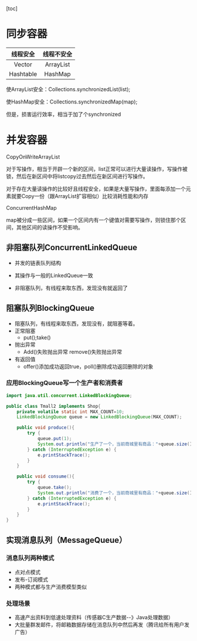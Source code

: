 [toc]

# 同步容器

| 线程安全  | 线程不安全 |
| :-------: | :--------: |
|  Vector   | ArrayList  |
| Hashtable |  HashMap   |

使ArrayList安全：Collections.synchronizedList(list);

使HashMap安全：Collections.synchronizedMap(map);

但是，损害运行效率，相当于加了个synchronized

# 并发容器

CopyOnWriteArrayList

​	对于写操作，相当于开辟一个新的区间，list正常可以进行大量读操作，写操作被锁，然后在新区间中将listcopy过去然后在新区间进行写操作。

​	对于存在大量读操作的比较好且线程安全，如果是大量写操作，里面每添加一个元素就要Copy一份（跟ArrayList扩容相似）比较消耗性能和内存

ConcurrentHashMap

​	map被分成一些区间，如果一个区间内有一个键值对需要写操作，则锁住那个区间，其他区间的读操作不受影响。

## 非阻塞队列ConcurrentLinkedQueue

* 并发的链表队列结构

* 其操作与一般的LinkedQueue一致

* 非阻塞队列，有线程来取东西，发现没有就返回了

## 阻塞队列BlockingQueue

* 阻塞队列，有线程来取东西，发现没有，就阻塞等着。
* 正常阻塞
  * put();take()
* 抛出异常
  * Add()失败抛出异常	remove()失败抛出异常
* 有返回值
  * offer()添加成功返回true，poll()删除成功返回删除的对象

### 应用BlockingQueue写一个生产者和消费者

```Java
import java.util.concurrent.LinkedBlockingQueue;

public class Tmall2 implements Shop{
    private volatile static int MAX_COUNT=10;
    LinkedBlockingQueue queue = new LinkedBlockingQueue(MAX_COUNT);

    public void produce(){
        try {
            queue.put(1);
            System.out.println("生产了一个，当前商城里有商品："+queue.size());
        } catch (InterruptedException e) {
            e.printStackTrace();
        }
    }

    public void consume(){
        try {
            queue.take();
            System.out.println("消费了一个，当前商城里有商品："+queue.size());
        } catch (InterruptedException e) {
            e.printStackTrace();
        }
    }
}
```

## 实现消息队列（MessageQueue）

### 消息队列两种模式

* 点对点模式
* 发布-订阅模式
* 两种模式都与生产消费模型类似

### 处理场景

* 高速产出资料到低速处理资料（传感器C生产数据--》Java处理数据）
* 大批量群发邮件，将邮箱数据存储在消息队列中然后再发（腾讯给所有用户发广告）